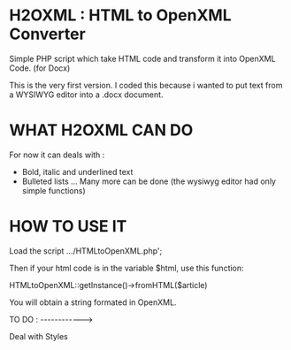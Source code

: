 H2OXML : HTML to OpenXML Converter
==================================

Simple PHP script which take HTML code and transform it into OpenXML Code. (for Docx)

This is the very first version. I coded this because i wanted to put text from a WYSIWYG editor into a .docx document.

WHAT H2OXML CAN DO
==================

For now it can deals with :
  - Bold, italic and underlined text
  - Bulleted lists
...
Many more can be done (the wysiwyg editor had only simple functions)


HOW TO USE IT
=============

Load the script .../HTMLtoOpenXML.php';

Then if your html code is in the variable $html, use this function:

HTMLtoOpenXML::getInstance()->fromHTML($article)

You will obtain a string formated in OpenXML.

TO DO :
------------>

Deal with Styles